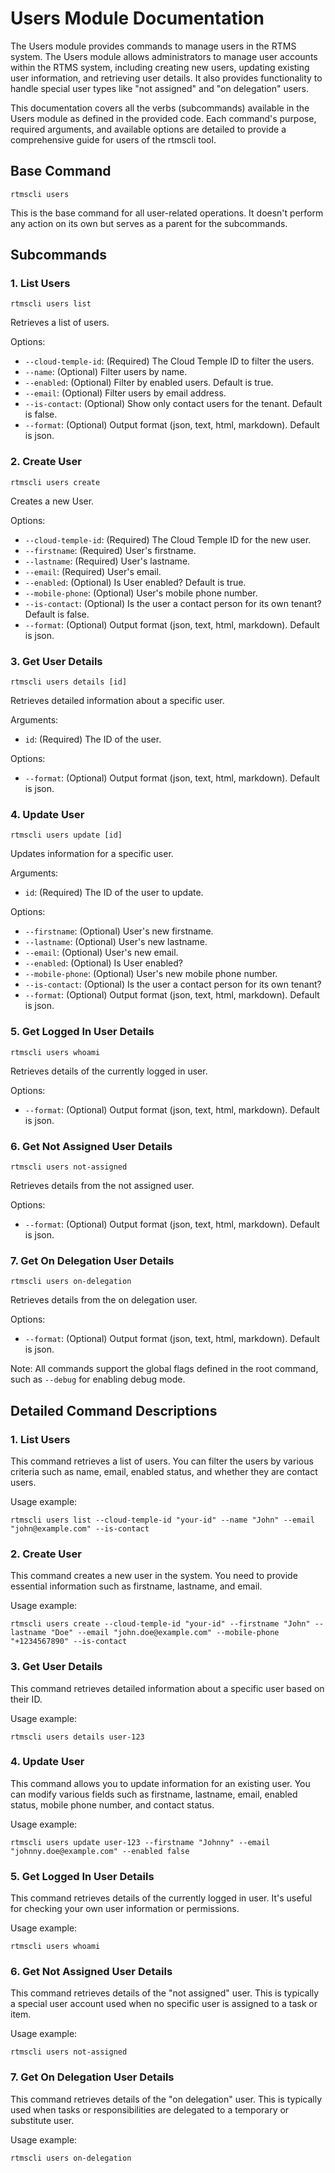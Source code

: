 # Users Module Documentation

The Users module provides commands to manage users in the RTMS system. The Users module allows administrators to manage user accounts within the RTMS system, including creating new users, updating existing user information, and retrieving user details. It also provides functionality to handle special user types like "not assigned" and "on delegation" users.

This documentation covers all the verbs (subcommands) available in the Users module as defined in the provided code. Each command's purpose, required arguments, and available options are detailed to provide a comprehensive guide for users of the rtmscli tool.


## Base Command

```
rtmscli users
```

This is the base command for all user-related operations. It doesn't perform any action on its own but serves as a parent for the subcommands.

## Subcommands

### 1. List Users

```
rtmscli users list
```

Retrieves a list of users.

Options:
- `--cloud-temple-id`: (Required) The Cloud Temple ID to filter the users.
- `--name`: (Optional) Filter users by name.
- `--enabled`: (Optional) Filter by enabled users. Default is true.
- `--email`: (Optional) Filter users by email address.
- `--is-contact`: (Optional) Show only contact users for the tenant. Default is false.
- `--format`: (Optional) Output format (json, text, html, markdown). Default is json.

### 2. Create User

```
rtmscli users create
```

Creates a new User.

Options:
- `--cloud-temple-id`: (Required) The Cloud Temple ID for the new user.
- `--firstname`: (Required) User's firstname.
- `--lastname`: (Required) User's lastname.
- `--email`: (Required) User's email.
- `--enabled`: (Optional) Is User enabled? Default is true.
- `--mobile-phone`: (Optional) User's mobile phone number.
- `--is-contact`: (Optional) Is the user a contact person for its own tenant? Default is false.
- `--format`: (Optional) Output format (json, text, html, markdown). Default is json.

### 3. Get User Details

```
rtmscli users details [id]
```

Retrieves detailed information about a specific user.

Arguments:
- `id`: (Required) The ID of the user.

Options:
- `--format`: (Optional) Output format (json, text, html, markdown). Default is json.

### 4. Update User

```
rtmscli users update [id]
```

Updates information for a specific user.

Arguments:
- `id`: (Required) The ID of the user to update.

Options:
- `--firstname`: (Optional) User's new firstname.
- `--lastname`: (Optional) User's new lastname.
- `--email`: (Optional) User's new email.
- `--enabled`: (Optional) Is User enabled?
- `--mobile-phone`: (Optional) User's new mobile phone number.
- `--is-contact`: (Optional) Is the user a contact person for its own tenant?
- `--format`: (Optional) Output format (json, text, html, markdown). Default is json.

### 5. Get Logged In User Details

```
rtmscli users whoami
```

Retrieves details of the currently logged in user.

Options:
- `--format`: (Optional) Output format (json, text, html, markdown). Default is json.

### 6. Get Not Assigned User Details

```
rtmscli users not-assigned
```

Retrieves details from the not assigned user.

Options:
- `--format`: (Optional) Output format (json, text, html, markdown). Default is json.

### 7. Get On Delegation User Details

```
rtmscli users on-delegation
```

Retrieves details from the on delegation user.

Options:
- `--format`: (Optional) Output format (json, text, html, markdown). Default is json.

Note: All commands support the global flags defined in the root command, such as `--debug` for enabling debug mode.

## Detailed Command Descriptions

### 1. List Users

This command retrieves a list of users. You can filter the users by various criteria such as name, email, enabled status, and whether they are contact users.

Usage example:
```
rtmscli users list --cloud-temple-id "your-id" --name "John" --email "john@example.com" --is-contact
```

### 2. Create User

This command creates a new user in the system. You need to provide essential information such as firstname, lastname, and email.

Usage example:
```
rtmscli users create --cloud-temple-id "your-id" --firstname "John" --lastname "Doe" --email "john.doe@example.com" --mobile-phone "+1234567890" --is-contact
```

### 3. Get User Details

This command retrieves detailed information about a specific user based on their ID.

Usage example:
```
rtmscli users details user-123
```

### 4. Update User

This command allows you to update information for an existing user. You can modify various fields such as firstname, lastname, email, enabled status, mobile phone number, and contact status.

Usage example:
```
rtmscli users update user-123 --firstname "Johnny" --email "johnny.doe@example.com" --enabled false
```

### 5. Get Logged In User Details

This command retrieves details of the currently logged in user. It's useful for checking your own user information or permissions.

Usage example:
```
rtmscli users whoami
```

### 6. Get Not Assigned User Details

This command retrieves details of the "not assigned" user. This is typically a special user account used when no specific user is assigned to a task or item.

Usage example:
```
rtmscli users not-assigned
```

### 7. Get On Delegation User Details

This command retrieves details of the "on delegation" user. This is typically used when tasks or responsibilities are delegated to a temporary or substitute user.

Usage example:
```
rtmscli users on-delegation
```